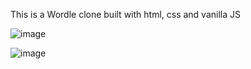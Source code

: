 This is a Wordle clone built with html, css and vanilla JS

![image](https://user-images.githubusercontent.com/18053298/152533229-6568d79d-bb51-4276-a179-5a9d6ceeee3f.png)

![image](https://user-images.githubusercontent.com/18053298/152533195-4092b0e8-cddf-4295-bb2e-4fcd0403599d.png)
